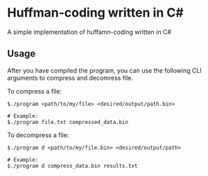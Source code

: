 # Huffman-coding written in C#

A simple implementation of huffamn-coding written in C#

## Usage

After you have compiled the program, you can use the following CLI arguments to compress and decomress file.

To compress a file:
```
$./program <path/to/my/file> <desired/output/path.bin>

# Example:
$./program file.txt compressed_data.bin
```

To decompress a file:
```
$./program d <path/to/my/file.bin> <desired/output/path>

# Example:
$./program d compress_data.bin results.txt
```